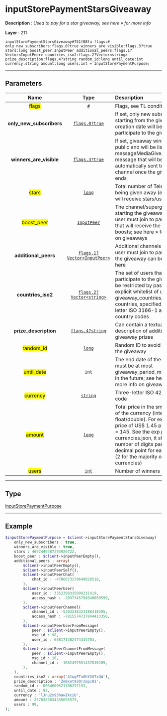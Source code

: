 # inputStorePaymentStarsGiveaway

**Description** : *Used to pay for a star giveaway, see here &raquo; for more info*

**Layer** : 211

```tl
inputStorePaymentStarsGiveaway#751f08fa flags:# only_new_subscribers:flags.0?true winners_are_visible:flags.3?true stars:long boost_peer:InputPeer additional_peers:flags.1?Vector<InputPeer> countries_iso2:flags.2?Vector<string> prize_description:flags.4?string random_id:long until_date:int currency:string amount:long users:int = InputStorePaymentPurpose;
```

---

## Parameters

| Name | Type | Description |
| :---: | :---: | :--- |
| <mark>flags</mark> | [`#`](type/#) | Flags, see TL conditional fields |
| **only_new_subscribers** | [`flags.0?true`](type/true) | If set, only new subscribers starting from the giveaway creation date will be able to participate to the giveaway |
| **winners_are_visible** | [`flags.3?true`](type/true) | If set, giveaway winners are public and will be listed in a messageMediaGiveawayResults message that will be automatically sent to the channel once the giveaway ends |
| <mark>stars</mark> | [`long`](type/long) | Total number of Telegram Stars being given away (each user will receive stars/users stars) |
| <mark>boost_peer</mark> | [`InputPeer`](type/InputPeer) | The channel/supergroup starting the giveaway, that the user must join to participate, that will receive the giveaway boosts; see here » for more info on giveaways |
| **additional_peers** | [`flags.1?Vector<InputPeer>`](type/InputPeer) | Additional channels that the user must join to participate to the giveaway can be specified here |
| **countries_iso2** | [`flags.2?Vector<string>`](type/string) | The set of users that can participate to the giveaway can be restricted by passing here an explicit whitelist of up to giveaway_countries_max countries, specified as two-letter ISO 3166-1 alpha-2 country codes |
| **prize_description** | [`flags.4?string`](type/string) | Can contain a textual description of additional giveaway prizes |
| <mark>random_id</mark> | [`long`](type/long) | Random ID to avoid resending the giveaway |
| <mark>until_date</mark> | [`int`](type/int) | The end date of the giveaway, must be at most giveaway_period_max seconds in the future; see here » for more info on giveaways |
| <mark>currency</mark> | [`string`](type/string) | Three-letter ISO 4217 currency code |
| <mark>amount</mark> | [`long`](type/long) | Total price in the smallest units of the currency (integer, not float/double). For example, for a price of US$ 1.45 pass amount = 145. See the exp parameter in currencies.json, it shows the number of digits past the decimal point for each currency (2 for the majority of currencies) |
| <mark>users</mark> | [`int`](type/int) | Number of winners |

---

## Type

[InputStorePaymentPurpose](type/InputStorePaymentPurpose)

---

## Example

```php
$inputStorePaymentPurpose = $client->inputStorePaymentStarsGiveaway(
	only_new_subscribers : true,
	winners_are_visible : true,
	stars : 4692440387293920722,
	boost_peer : $client->inputPeerEmpty(),
	additional_peers : array(
		$client->inputPeerEmpty(),
		$client->inputPeerSelf(),
		$client->inputPeerChat(
			chat_id : -4786673170649020518,
		),
		$client->inputPeerUser(
			user_id : 3352390335099231419,
			access_hash : -2037345794940050559,
		),
		$client->inputPeerChannel(
			channel_id : -5303218321488418205,
			access_hash : -7815574737844413358,
		),
		$client->inputPeerUserFromMessage(
			peer : $client->inputPeerEmpty(),
			msg_id : 98,
			user_id : 658171482474434703,
		),
		$client->inputPeerChannelFromMessage(
			peer : $client->inputPeerEmpty(),
			msg_id : 16,
			channel_id : -1082497551437816205,
		),
	),
	countries_iso2 : array('41wgFTu0hYGU7xQW'),
	prize_description : 'Ze0xnt9JOrzmpcH1',
	random_id : -8664600521706257193,
	until_date : 98,
	currency : 'lJnu2x93hawIXciU',
	amount : 2578383034335695579,
	users : 99,
);
```